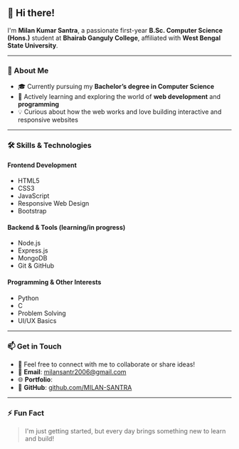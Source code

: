 ## 👋 Hi there!

I'm **Milan Kumar Santra**, a passionate first-year **B.Sc. Computer Science (Hons.)** student at **Bhairab Ganguly College**, affiliated with **West Bengal State University**.

---

### 🎯 About Me
- 🎓 Currently pursuing my **Bachelor’s degree in Computer Science**
- 🌱 Actively learning and exploring the world of **web development** and **programming**
- 💡 Curious about how the web works and love building interactive and responsive websites

---

### 🛠️ Skills & Technologies

#### Frontend Development
- HTML5
- CSS3
- JavaScript
- Responsive Web Design
- Bootstrap

#### Backend & Tools (learning/in progress)
- Node.js
- Express.js
- MongoDB
- Git & GitHub

#### Programming & Other Interests
- Python
- C
- Problem Solving
- UI/UX Basics

---

### 📫 Get in Touch
- 💬 Feel free to connect with me to collaborate or share ideas!
- 📧 **Email**: milansantr2006@gmail.com
- 🌐 **Portfolio**: 
- 🔗 **GitHub**: [github.com/MILAN-SANTRA](https://github.com/MILAN-SANTRA)

---

### ⚡ Fun Fact
> I'm just getting started, but every day brings something new to learn and build!
